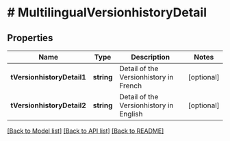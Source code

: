 # # MultilingualVersionhistoryDetail

## Properties

Name | Type | Description | Notes
------------ | ------------- | ------------- | -------------
**tVersionhistoryDetail1** | **string** | Detail of the Versionhistory in French | [optional]
**tVersionhistoryDetail2** | **string** | Detail of the Versionhistory in English | [optional]

[[Back to Model list]](../../README.md#models) [[Back to API list]](../../README.md#endpoints) [[Back to README]](../../README.md)
